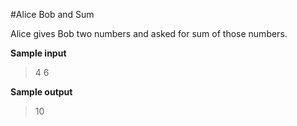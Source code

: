 #Alice Bob and Sum

Alice gives Bob two numbers and asked for sum of those numbers.

**Sample input**
>4 6

**Sample output**
>10
